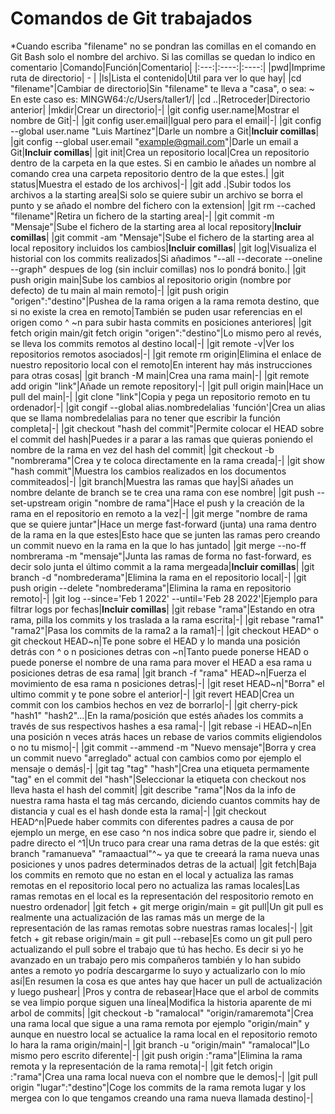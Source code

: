 # Comandos de Git trabajados
\*Cuando escriba "filename" no se pondran las comillas en el comando en Git Bash solo el nombre del archivo. Si las comillas se quedan lo indico en comentario
|Comando|Función|Comentario|
|:---:|:----:|:----:|
|pwd|Imprime ruta de directorio| - |
|ls|Lista el contenido|Útil para ver lo que hay|
|cd "filename"|Cambiar de directorio|Sin "filename" te lleva a "casa", o sea: ~ En este caso es: MINGW64:/c/Users/taller1/|
|cd ..|Retroceder|Directorio anterior|
|mkdir|Crear un directorio|-|
|git config user.name|Mostrar el nombre de Git|-|
|git config user.email|Igual pero para el email|-|
|git config --global user.name "Luis Martínez"|Darle un nombre a Git|**Incluir comillas**|
|git config --global user.email "example@gmail.com"|Darle un email a Git|**Incluir comillas**|
|git init|Crea un repositorio local|Crea un repositorio dentro de la carpeta en la que estes. Si en cambio le añades un nombre al comando crea una carpeta  repositorio dentro de la que estes.|
|git status|Muestra el estado de los archivos|-|
|git add .|Subir todos los archivos a la starting area|Si solo se quiere subir un archivo se borra el punto y se añado el nombre del fichero con la extension|
|git rm --cached "filename"|Retira un fichero de la starting area|-|
|git commit -m "Mensaje"|Sube el fichero de la starting area al local repository|**Incluir comillas**|
|git commit -am "Mensaje"|Sube el fichero de la starting area al local repository incluidos los cambios|**Incluir comillas**|
|git log|Visualiza el historial con los commits realizados|Si añadimos "--all --decorate --oneline --graph" despues de log (sin incluir comillas) nos lo pondrá bonito.|
|git push origin main|Sube los cambios al repositorio origin (nombre por defecto) de tu main al main remoto|-|
|git push origin "origen":"destino"|Pushea de la rama origen a la rama remota destino, que si no existe la crea en remoto|También se puden usar referencias en el origen como ^ ~n para subir hasta commits en posiciones anteriores|
|git fetch origin main/git fetch origin "origen":"destino"|Lo mismo pero al revés, se lleva los commits remotos al destino local|-|
|git remote -v|Ver los repositorios remotos asociados|-|
|git remote rm origin|Elimina el enlace de nuestro repositorio local con el remoto|En interent hay más instrucciones para otras cosas|
|git branch -M main|Crea una rama main|-|
|git remote add origin "link"|Añade un remote repository|-|
|git pull origin main|Hace un pull del main|-|
|git clone "link"|Copia y pega un repositorio remoto en tu ordenador|-|
|git congif --global alias.nombredelalias 'función'|Crea un alias que se llama nombredelalias para no tener que escribir la función completa|-|
|git checkout "hash del commit"|Permite colocar el HEAD sobre el commit del hash|Puedes ir a parar a las ramas que quieras poniendo el nombre de la rama en vez del hash del commit|
|git checkout -b "nombrerama"|Crea y te coloca directamente en la rama creada|-|
|git show "hash commit"|Muestra los cambios realizados en los documentos commiteados|-|
|git branch|Muestra las ramas que hay|Si añades un nombre delante de branch se te crea una rama con ese nombre|
|git push --set-upstream origin "nombre de rama"|Hace el push y la creación de la rama en el repositorio en remoto a la vez|-|
|git merge "nombre de rama que se quiere juntar"|Hace un merge fast-forward (junta) una rama dentro de la rama en la que estes|Esto hace que se junten las ramas pero creando un commit nuevo en la rama en la que lo has juntado|
|git merge --no-ff nombrerama -m "mensaje"|Junta las ramas de forma no fast-forward, es decir solo junta el último commit a la rama mergeada|**Incluir comillas**|
|git branch -d "nombrederama"|Elimina la rama en el repositorio local|-|
|git push origin --delete "nombrederama"|Elimina la rama en repositorio remoto|-|
|git log --since='Feb 1 2022' --until='Feb 28 2022'|Ejemplo para filtrar logs por fechas|**Incluir comillas**|
|git rebase "rama"|Estando en otra rama, pilla los commits y los traslada a la rama escrita|-|
|git rebase "rama1" "rama2"|Pasa los commits de la rama2 a la rama1|-|
|git checkout HEAD^ o git checkout HEAD~n|Te pone sobre el HEAD y lo manda una posición detrás con ^ o n posiciones detras con ~n|Tanto puede ponerse HEAD o puede ponerse el nombre de una rama para mover el HEAD a esa rama u posiciones detras de esa rama|
|git branch -f "rama" HEAD~n|Fuerza el movimiento de esa rama n posiciones detras|-|
|git reset HEAD~n|"Borra" el ultimo commit y te pone sobre el anterior|-|
|git revert HEAD|Crea un commit con los cambios hechos en vez de borrarlo|-|
|git cherry-pick "hash1" "hash2"...|En la rama/posición que estés añades los commits a través de sus respectivos hashes a esa rama|-|
|git rebase -i HEAD~n|En una posición n veces atrás haces un rebase de varios commits eligiendolos o no tu mismo|-|
|git commit --ammend -m "Nuevo mensaje"|Borra y crea un commit nuevo "arreglado" actual con cambios como por ejemplo el mensaje o demás|-|
|git tag "tag" "hash"|Crea una etiqueta permamente "tag" en el commit del "hash"|Seleccionar la etiqueta con checkout nos lleva hasta el hash del commit|
|git describe "rama"|Nos da la info de nuestra rama hasta el tag más cercando, diciendo cuantos commits hay de distancia y cual es el hash donde esta la rama|-|
|git checkout HEAD^n|Puede haber commits con diferentes padres a causa de por ejemplo un merge, en ese caso ^n nos indica sobre que padre ir, siendo el padre directo el ^1|Un truco para crear una rama detras de la que estés: git branch "ramanueva" "ramaactual"^~ ya que te creeará la rama nueva unas posiciones y unos padres determinados detras de la actual|
|git fetch|Baja los commits en remoto que no estan en el local y actualiza las ramas remotas en el repositorio local pero no actualiza las ramas locales|Las ramas remotas en el local es la representación del respositorio remoto en nuestro ordenador|
|git fetch + git merge origin/main = git pull|Un git pull es realmente una actualización de las ramas más un merge de la representación de las ramas remotas sobre nuestras ramas locales|-|
|git fetch + git rebase origin/main = git pull --rebase|Es como un git pull pero actualizando el pull sobre el trabajo que tú has hecho. Es decir si yo he avanzado en un trabajo pero mis compañeros también y lo han subido antes a remoto yo podría descargarme lo suyo y actualizarlo con lo mío así|En resumen la cosa es que antes hay que hacer un pull de actualización y luego pushear|
|Pros y contra de rebasear|Hace que el arbol de commits se vea limpio porque siguen una línea|Modifica la historia aparente de mi arbol de commits|
|git checkout -b "ramalocal" "origin/ramaremota"|Crea una rama local que sigue a una rama remota por ejemplo "origin/main" y aunque en nuestro local se actualice la rama local en el repositorio remoto lo hara la rama origin/main|-|
|git branch -u "origin/main" "ramalocal"|Lo mismo pero escrito diferente|-|
|git push origin :"rama"|Elimina la rama remota y la representación de la rama remota|-|
|git fetch origin :"rama"|Crea una rama local nueva con el nombre que le demos|-|
|git pull origin "lugar":"destino"|Coge los commits de la rama remota lugar y los mergea con lo que tengamos creando una rama nueva llamada destino|-|